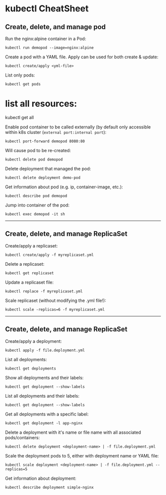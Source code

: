 # kubectl CheatSheet

## Create, delete, and manage pod

Run the nginx:alpine container in a Pod:
```
kubectl run demopod --image=nginx:alpine
```

Create a pod with a YAML file. Apply can be used for both create & update:
```
kubectl create/apply <yml-file>
```

List only pods:
```
kubectl get pods
```

# list all resources:
kubectl get all

Enable pod container to be called externally (by default only accessible within k8s cluster (`external port:internal port`):
```
kubectl port-forward demopod 8080:80
```

Will cause pod to be re-created:
```
kubectl delete pod demopod
```

Delete deployment that managed the pod:
```
kubectl delete deployment demo-pod
```

Get information about pod (e.g. ip, container-image, etc.):
```
kubectl describe pod demopod
```

Jump into container of the pod:
```
kubectl exec demopod -it sh
```

---
## Create, delete, and manage ReplicaSet
Create/apply a replicaset:
```
kubectl create/apply -f myreplicaset.yml
```

Delete a replicaset:
```
kubectl get replicaset
```

Update a replicaset file:
```
kubectl replace -f myreplicaset.yml
```

Scale replicaset (without modifying the .yml file!):
```
kubectl scale -replicas=6 -f myreplicaset.yml
```

---
## Create, delete, and manage ReplicaSet
Create/apply a deployment:
```
kubectl apply -f file.deployment.yml
```

List all deployments:
```
kubectl get deployments 
```

Show all deployments and their labels:
```
kubectl get deployment --show-labels
```

List all deployments and their labels:
```
kubectl get deployment --show-labels
```

Get all deployments with a specific label:
```
kubectl get deployment -l app-nginx
```

Delete a deployment with it's name or file name with all associated pods/containers:
```
kubectl delete deployment <deployment-name> | -f file.deployment.yml
```

Scale the deployment pods to 5, either with deployment name or YAML file:
```
kubectl scale deployment <deployment-name> | -f file.deployment.yml --replicas=5
```

Get information about deployment:
```
kubectl describe deployment simple-nginx
```